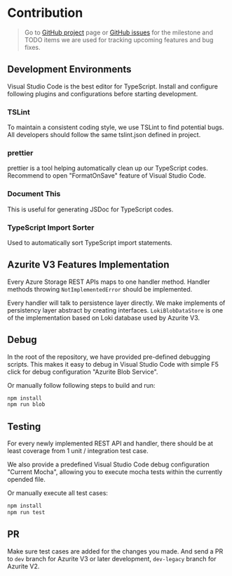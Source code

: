 # Contribution

> Go to [GitHub project](https://github.com/Azure/Azurite/projects) page or [GitHub issues](https://github.com/Azure/Azurite/issues) for the milestone and TODO items we are used for tracking upcoming features and bug fixes.

## Development Environments

Visual Studio Code is the best editor for TypeScript. Install and configure following plugins and configurations before starting development.

### TSLint

To maintain a consistent coding style, we use TSLint to find potential bugs. All developers should follow the same tslint.json defined in project.

### prettier

prettier is a tool helping automatically clean up our TypeScript codes. Recommend to open "FormatOnSave" feature of Visual Studio Code.

### Document This

This is useful for generating JSDoc for TypeScript codes.

### TypeScript Import Sorter

Used to automatically sort TypeScript import statements.

## Azurite V3 Features Implementation

Every Azure Storage REST APIs maps to one handler method. Handler methods throwing `NotImplementedError` should be implemented.

Every handler will talk to persistence layer directly. We make implements of persistency layer abstract by creating interfaces. `LokiBlobDataStore` is one of the implementation based on Loki database used by Azurite V3.

## Debug

In the root of the repository, we have provided pre-defined debugging scripts. This makes it easy to debug in Visual Studio Code with simple F5 click for debug configuration "Azurite Blob Service".

Or manually follow following steps to build and run:

```bash
npm install
npm run blob
```

## Testing

For every newly implemented REST API and handler, there should be at least coverage from 1 unit / integration test case.

We also provide a predefined Visual Studio Code debug configuration "Current Mocha", allowing you to execute mocha tests within the currently opended file.

Or manually execute all test cases:

```bash
npm install
npm run test
```

## PR

Make sure test cases are added for the changes you made. And send a PR to `dev` branch for Azurite V3 or later development, `dev-legacy` branch for Azurite V2.
